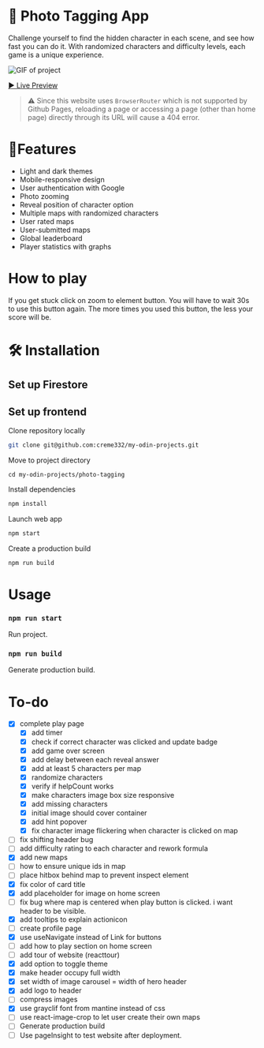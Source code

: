 # 📸 Photo Tagging App

Challenge yourself to find the hidden character in each scene, and see how fast you can do it. With randomized characters and difficulty levels, each game is a unique experience.

![GIF of project](xxx.png)

[▶ Live Preview](https://creme332.github.io/my-odin-projects/photo-tagging/build)

> ⚠ Since this website uses `BrowserRouter` which is not supported by Github Pages, reloading a page or accessing a page (other than home page) directly  through its URL will cause a 404 error.

# 🚀Features
* Light and dark themes
* Mobile-responsive design
* User authentication with Google
* Photo zooming
* Reveal position of character option
* Multiple maps with randomized characters
* User rated maps
* User-submitted maps
* Global leaderboard
* Player statistics with graphs
# How to play

If you get stuck click on zoom to element button. You will have to wait 30s to use this button again. The more times you used this button, 
the less your score will be.

# 🛠 Installation

## Set up Firestore

## Set up frontend

Clone repository locally

```bash
git clone git@github.com:creme332/my-odin-projects.git
```

Move to project directory

```
cd my-odin-projects/photo-tagging
```

Install dependencies

```bash
npm install
```

Launch web app  

```bash
npm start
```

Create a production build

```bash
npm run build
```

# Usage

### `npm run start`

Run project.

### `npm run build`

Generate production build.


# To-do
* [x] complete play page
  + [x] add timer
  + [x] check if correct character was clicked and update badge
  + [x] add game over screen
  + [x] add delay between each reveal answer
  + [x] add at least 5 characters per map
  + [x] randomize characters
  + [x] verify if helpCount works
  + [x] make characters image box size responsive
  + [x] add missing characters
  + [x] initial image should cover container
  + [x] add hint popover
  + [x] fix character image flickering when character is clicked on map
* [ ] fix shifting header bug
* [ ] add difficulty rating to each character and rework formula
* [x] add new maps
* [ ] how to ensure unique ids in map
* [ ] place hitbox behind map to prevent inspect element
* [x] fix color of card title
* [x] add placeholder for image on home screen
* [ ] fix bug where map is centered when play button is clicked. i want header to be visible.
* [x] add tooltips to explain actionicon
* [ ] create profile page
* [x] use useNavigate instead of Link for buttons
* [ ] add how to play section on home screen
* [ ] add tour of website (reacttour)
* [x] add option to toggle theme
* [x] make header occupy full width
* [x] set width of image carousel =  width of hero header
* [x] add logo to header
* [ ] compress images
* [x] use grayclif font from mantine instead of css
* [ ] use react-image-crop to let user create their own maps
* [ ] Generate production build
* [ ] Use pageInsight to test website after deployment.

